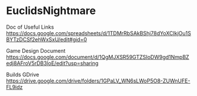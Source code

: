 # EuclidsNightmare
Doc of Useful Links
https://docs.google.com/spreadsheets/d/1TDMrRbSAkBShj78dYoXCIkjOu1SBYTzDCSf2ehWxSxU/edit#gid=0

Game Design Document
https://docs.google.com/document/d/1QgMJXSR59GTZSIoDW9gd1NmpBZedj8AFroV5rDB3loE/edit?usp=sharing

Builds GDrive
https://drive.google.com/drive/folders/1GPaLV_WN6sLWoP5O8-ZUWnUFE-FL9idz
